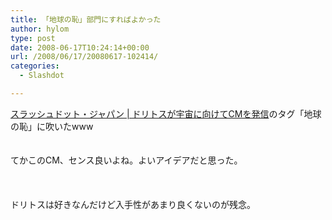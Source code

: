 ```yaml
---
title: 「地球の恥」部門にすればよかった
author: hylom
type: post
date: 2008-06-17T10:24:14+00:00
url: /2008/06/17/20080617-102414/
categories:
  - Slashdot

---
```

 [スラッシュドット・ジャパン | ドリトスが宇宙に向けてCMを発信][1]のタグ「地球の恥」に吹いたwww  
</br>   
てかこのCM、センス良いよね。よいアイデアだと思った。</br>  
</br>   
ドリトスは好きなんだけど入手性があまり良くないのが残念。</br>

 [1]: http://slashdot.jp/science/article.pl?sid=08/06/17/0855201